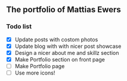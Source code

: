 ## The portfolio of Mattias Ewers



### Todo list
- [x] Update posts with costom photos
- [x] Update blog with with nicer post showcase
- [x] Design a nicer about me and skillz section
- [x] Make Portfolio section on front page
- [ ] Make Portfolio page
- [ ] Use more icons!